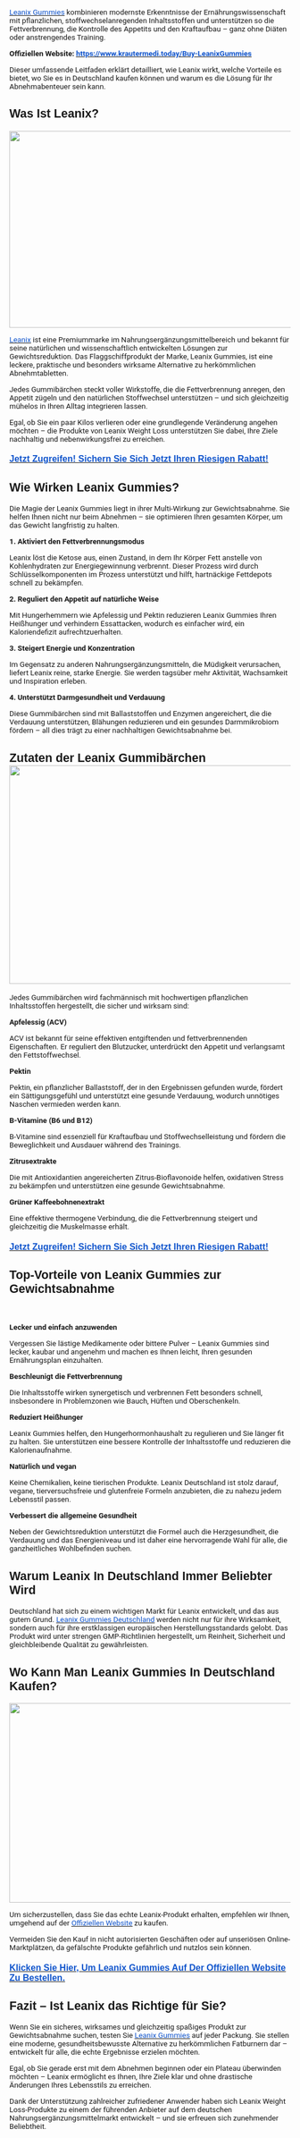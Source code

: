 <p><a href="https://www.krautermedi.today/Buy-LeanixGummies"><u><span style="color:#1155cc;font-size:10pt;font-family:Roboto,sans-serif;">Leanix Gummies</span></u></a><span style="font-size:10pt;font-family:Roboto,sans-serif;">&nbsp;kombinieren modernste Erkenntnisse der Ern&auml;hrungswissenschaft mit pflanzlichen, stoffwechselanregenden Inhaltsstoffen und unterst&uuml;tzen so die Fettverbrennung, die Kontrolle des Appetits und den Kraftaufbau &ndash; ganz ohne Di&auml;ten oder anstrengendes Training.</span></p>
<p><strong><span style="font-size:10pt;font-family:Roboto,sans-serif;">Offiziellen Website:&nbsp;</span></strong><a href="https://www.krautermedi.today/Buy-LeanixGummies"><strong><u><span style="color:#1155cc;font-size:10pt;font-family:Roboto,sans-serif;">https://www.krautermedi.today/Buy-LeanixGummies</span></u></strong></a></p>
<p><span style="font-size:10pt;font-family:Roboto,sans-serif;">Dieser umfassende Leitfaden erkl&auml;rt detailliert, wie Leanix wirkt, welche Vorteile es bietet, wo Sie es in Deutschland kaufen k&ouml;nnen und warum es die L&ouml;sung f&uuml;r Ihr Abnehmabenteuer sein kann.</span></p>
<h2><strong><span style="font-size:16pt;font-family:Arial,sans-serif;">Was Ist Leanix?</span></strong></h2>
<p><span style="font-size:11pt;font-family:Arial,sans-serif;"><span style="border:none;"><a href="https://www.krautermedi.today/Buy-LeanixGummies"><img src="https://lh7-rt.googleusercontent.com/docsz/AD_4nXe1RWghBAQ4e4iJbO6y1fEBAg-JF0YJxxJpd-jwCRRO6tfPBUnzxC3OJaE8gyKWLeP9Qkae8MRMn9K7V3isC1dnk_ZqC9bWidwZgcpTJS7pm1341ieOXi07TJ8dfcRDk9U_phBZcQ?key=fQ6XY5KwHqZkx9etYgcDglJj" width="624" height="352"></a></span></span></p>
<p><a href="https://www.krautermedi.today/Buy-LeanixGummies"><u><span style="color:#1155cc;font-size:10pt;font-family:Roboto,sans-serif;">Leanix</span></u></a><span style="font-size:10pt;font-family:Roboto,sans-serif;">&nbsp;ist eine Premiummarke im Nahrungserg&auml;nzungsmittelbereich und bekannt f&uuml;r seine nat&uuml;rlichen und wissenschaftlich entwickelten L&ouml;sungen zur Gewichtsreduktion. Das Flaggschiffprodukt der Marke, Leanix Gummies, ist eine leckere, praktische und besonders wirksame Alternative zu herk&ouml;mmlichen Abnehmtabletten.</span></p>
<p><span style="font-size:10pt;font-family:Roboto,sans-serif;">Jedes Gummib&auml;rchen steckt voller Wirkstoffe, die die Fettverbrennung anregen, den Appetit z&uuml;geln und den nat&uuml;rlichen Stoffwechsel unterst&uuml;tzen &ndash; und sich gleichzeitig m&uuml;helos in Ihren Alltag integrieren lassen.</span></p>
<p><span style="font-size:10pt;font-family:Roboto,sans-serif;">Egal, ob Sie ein paar Kilos verlieren oder eine grundlegende Ver&auml;nderung angehen m&ouml;chten &ndash; die Produkte von Leanix Weight Loss unterst&uuml;tzen Sie dabei, Ihre Ziele nachhaltig und nebenwirkungsfrei zu erreichen.</span></p>
<h4><a href="https://www.krautermedi.today/Buy-LeanixGummies"><strong><u><span style="color:#1155cc;font-size:12pt;font-family:Arial,sans-serif;">Jetzt Zugreifen! Sichern Sie Sich Jetzt Ihren Riesigen Rabatt!</span></u></strong></a></h4>
<h2><strong><span style="font-size:16pt;font-family:Arial,sans-serif;">Wie Wirken Leanix Gummies?</span></strong></h2>
<p><span style="font-size:10pt;font-family:Roboto,sans-serif;">Die Magie der Leanix Gummies liegt in ihrer Multi-Wirkung zur Gewichtsabnahme. Sie helfen Ihnen nicht nur beim Abnehmen &ndash; sie optimieren Ihren gesamten K&ouml;rper, um das Gewicht langfristig zu halten.</span></p>
<p><strong><span style="font-size:10pt;font-family:Roboto,sans-serif;">1. Aktiviert den Fettverbrennungsmodus</span></strong></p>
<p><span style="font-size:10pt;font-family:Roboto,sans-serif;">Leanix l&ouml;st die Ketose aus, einen Zustand, in dem Ihr K&ouml;rper Fett anstelle von Kohlenhydraten zur Energiegewinnung verbrennt. Dieser Prozess wird durch Schl&uuml;sselkomponenten im Prozess unterst&uuml;tzt und hilft, hartn&auml;ckige Fettdepots schnell zu bek&auml;mpfen.</span></p>
<p><strong><span style="font-size:10pt;font-family:Roboto,sans-serif;">2. Reguliert den Appetit auf nat&uuml;rliche Weise</span></strong></p>
<p><span style="font-size:10pt;font-family:Roboto,sans-serif;">Mit Hungerhemmern wie Apfelessig und Pektin reduzieren Leanix Gummies Ihren Hei&szlig;hunger und verhindern Essattacken, wodurch es einfacher wird, ein Kaloriendefizit aufrechtzuerhalten.</span></p>
<p><strong><span style="font-size:10pt;font-family:Roboto,sans-serif;">3. Steigert Energie und Konzentration</span></strong></p>
<p><span style="font-size:10pt;font-family:Roboto,sans-serif;">Im Gegensatz zu anderen Nahrungserg&auml;nzungsmitteln, die M&uuml;digkeit verursachen, liefert Leanix reine, starke Energie. Sie werden tags&uuml;ber mehr Aktivit&auml;t, Wachsamkeit und Inspiration erleben.</span></p>
<p><strong><span style="font-size:10pt;font-family:Roboto,sans-serif;">4. Unterst&uuml;tzt Darmgesundheit und Verdauung</span></strong></p>
<p><span style="font-size:10pt;font-family:Roboto,sans-serif;">Diese Gummib&auml;rchen sind mit Ballaststoffen und Enzymen angereichert, die die Verdauung unterst&uuml;tzen, Bl&auml;hungen reduzieren und ein gesundes Darmmikrobiom f&ouml;rdern &ndash; all dies tr&auml;gt zu einer nachhaltigen Gewichtsabnahme bei.</span></p>
<h2><strong><span style="font-size:16pt;font-family:Arial,sans-serif;">Zutaten der Leanix Gummib&auml;rchen</span></strong><span style="font-size:11pt;font-family:Arial,sans-serif;"><span style="border:none;"><a href="https://www.krautermedi.today/Buy-LeanixGummies"><img src="https://lh7-rt.googleusercontent.com/docsz/AD_4nXe_BWxoJQuwhYrM2dxeWOR6n6-4KvxdcCF4-TclWfCmbFUkckPCv0WCI7bG1Kadf2A904bE6kLdSnoMyrlE-EEt6pojBrW-IS-gJWuhwkqD-00dWf9vHd-HU4W1fbP8CHEEUFk5?key=fQ6XY5KwHqZkx9etYgcDglJj" width="624" height="391"></a></span></span></h2>
<p><span style="font-size:10pt;font-family:Roboto,sans-serif;">Jedes Gummib&auml;rchen wird fachm&auml;nnisch mit hochwertigen pflanzlichen Inhaltsstoffen hergestellt, die sicher und wirksam sind:</span></p>
<p><strong><span style="font-size:10pt;font-family:Roboto,sans-serif;">Apfelessig (ACV)</span></strong></p>
<p><span style="font-size:10pt;font-family:Roboto,sans-serif;">ACV ist bekannt f&uuml;r seine effektiven entgiftenden und fettverbrennenden Eigenschaften. Er reguliert den Blutzucker, unterdr&uuml;ckt den Appetit und verlangsamt den Fettstoffwechsel.</span></p>
<p><strong><span style="font-size:10pt;font-family:Roboto,sans-serif;">Pektin</span></strong></p>
<p><span style="font-size:10pt;font-family:Roboto,sans-serif;">Pektin, ein pflanzlicher Ballaststoff, der in den Ergebnissen gefunden wurde, f&ouml;rdert ein S&auml;ttigungsgef&uuml;hl und unterst&uuml;tzt eine gesunde Verdauung, wodurch unn&ouml;tiges Naschen vermieden werden kann.</span></p>
<p><strong><span style="font-size:10pt;font-family:Roboto,sans-serif;">B-Vitamine (B6 und B12)</span></strong></p>
<p><span style="font-size:10pt;font-family:Roboto,sans-serif;">B-Vitamine sind essenziell f&uuml;r Kraftaufbau und Stoffwechselleistung und f&ouml;rdern die Beweglichkeit und Ausdauer w&auml;hrend des Trainings.</span></p>
<p><strong><span style="font-size:10pt;font-family:Roboto,sans-serif;">Zitrusextrakte</span></strong></p>
<p><span style="font-size:10pt;font-family:Roboto,sans-serif;">Die mit Antioxidantien angereicherten Zitrus-Bioflavonoide helfen, oxidativen Stress zu bek&auml;mpfen und unterst&uuml;tzen eine gesunde Gewichtsabnahme.</span></p>
<p><strong><span style="font-size:10pt;font-family:Roboto,sans-serif;">Gr&uuml;ner Kaffeebohnenextrakt</span></strong></p>
<p><span style="font-size:10pt;font-family:Roboto,sans-serif;">Eine effektive thermogene Verbindung, die die Fettverbrennung steigert und gleichzeitig die Muskelmasse erh&auml;lt.</span></p>
<h4><a href="https://www.krautermedi.today/Buy-LeanixGummies"><strong><u><span style="color:#1155cc;font-size:12pt;font-family:Arial,sans-serif;">Jetzt Zugreifen! Sichern Sie Sich Jetzt Ihren Riesigen Rabatt!</span></u></strong></a></h4>
<h2><strong><span style="font-size:16pt;font-family:Arial,sans-serif;">Top-Vorteile von Leanix Gummies zur Gewichtsabnahme</span></strong></h2>
<p><br></p>
<p><strong><span style="font-size:10pt;font-family:Roboto,sans-serif;">Lecker und einfach anzuwenden</span></strong></p>
<p><span style="font-size:10pt;font-family:Roboto,sans-serif;">Vergessen Sie l&auml;stige Medikamente oder bittere Pulver &ndash; Leanix Gummies sind lecker, kaubar und angenehm und machen es Ihnen leicht, Ihren gesunden Ern&auml;hrungsplan einzuhalten.</span></p>
<p><strong><span style="font-size:10pt;font-family:Roboto,sans-serif;">Beschleunigt die Fettverbrennung</span></strong></p>
<p><span style="font-size:10pt;font-family:Roboto,sans-serif;">Die Inhaltsstoffe wirken synergetisch und verbrennen Fett besonders schnell, insbesondere in Problemzonen wie Bauch, H&uuml;ften und Oberschenkeln.</span></p>
<p><strong><span style="font-size:10pt;font-family:Roboto,sans-serif;">Reduziert Hei&szlig;hunger</span></strong></p>
<p><span style="font-size:10pt;font-family:Roboto,sans-serif;">Leanix Gummies helfen, den Hungerhormonhaushalt zu regulieren und Sie l&auml;nger fit zu halten. Sie unterst&uuml;tzen eine bessere Kontrolle der Inhaltsstoffe und reduzieren die Kalorienaufnahme.</span></p>
<p><strong><span style="font-size:10pt;font-family:Roboto,sans-serif;">Nat&uuml;rlich und vegan</span></strong></p>
<p><span style="font-size:10pt;font-family:Roboto,sans-serif;">Keine Chemikalien, keine tierischen Produkte. Leanix Deutschland ist stolz darauf, vegane, tierversuchsfreie und glutenfreie Formeln anzubieten, die zu nahezu jedem Lebensstil passen.</span></p>
<p><strong><span style="font-size:10pt;font-family:Roboto,sans-serif;">Verbessert die allgemeine Gesundheit</span></strong></p>
<p><span style="font-size:10pt;font-family:Roboto,sans-serif;">Neben der Gewichtsreduktion unterst&uuml;tzt die Formel auch die Herzgesundheit, die Verdauung und das Energieniveau und ist daher eine hervorragende Wahl f&uuml;r alle, die ganzheitliches Wohlbefinden suchen.</span></p>
<h2><strong><span style="font-size:16pt;font-family:Arial,sans-serif;">Warum Leanix In Deutschland Immer Beliebter Wird</span></strong></h2>
<p><span style="font-size:10pt;font-family:Roboto,sans-serif;">Deutschland hat sich zu einem wichtigen Markt f&uuml;r Leanix entwickelt, und das aus gutem Grund.&nbsp;</span><a href="https://www.krautermedi.today/Buy-LeanixGummies"><u><span style="color:#1155cc;font-size:10pt;font-family:Roboto,sans-serif;">Leanix Gummies Deutschland</span></u></a><span style="font-size:10pt;font-family:Roboto,sans-serif;">&nbsp;werden nicht nur f&uuml;r ihre Wirksamkeit, sondern auch f&uuml;r ihre erstklassigen europ&auml;ischen Herstellungsstandards gelobt. Das Produkt wird unter strengen GMP-Richtlinien hergestellt, um Reinheit, Sicherheit und gleichbleibende Qualit&auml;t zu gew&auml;hrleisten.</span></p>
<h2><strong><span style="font-size:16pt;font-family:Arial,sans-serif;">Wo Kann Man Leanix Gummies In Deutschland Kaufen?</span></strong></h2>
<p><span style="font-size:11pt;font-family:Arial,sans-serif;"><span style="border:none;"><a href="https://www.krautermedi.today/Buy-LeanixGummies"><img src="https://lh7-rt.googleusercontent.com/docsz/AD_4nXfDkTeYKuD0HnFl24nKHRF9OJ_gt1nFBmruYaqJOwsRiLUOu0bWhrvonX9uD3urkhb52gd8QRw5jzoi0HTd7_TxlV3-AV7PbT01P-cPnWLsvWIxXffGi2or0mgs6d_iY8S4OgXHVg?key=fQ6XY5KwHqZkx9etYgcDglJj" width="624" height="357"></a></span></span></p>
<p><span style="font-size:10pt;font-family:Roboto,sans-serif;">Um sicherzustellen, dass Sie das echte Leanix-Produkt erhalten, empfehlen wir Ihnen, umgehend auf der&nbsp;</span><a href="https://www.krautermedi.today/Buy-LeanixGummies"><u><span style="color:#1155cc;font-size:10pt;font-family:Roboto,sans-serif;">Offiziellen Website</span></u></a><span style="font-size:10pt;font-family:Roboto,sans-serif;">&nbsp;zu kaufen.</span></p>
<p><span style="font-size:10pt;font-family:Roboto,sans-serif;">Vermeiden Sie den Kauf in nicht autorisierten Gesch&auml;ften oder auf unseri&ouml;sen Online-Marktpl&auml;tzen, da gef&auml;lschte Produkte gef&auml;hrlich und nutzlos sein k&ouml;nnen.</span></p>
<h4><a href="https://www.krautermedi.today/Buy-LeanixGummies"><strong><u><span style="color:#1155cc;font-size:12pt;font-family:Arial,sans-serif;">Klicken Sie Hier, Um Leanix Gummies Auf Der Offiziellen Website Zu Bestellen.</span></u></strong></a></h4>
<h2><strong><span style="font-size:16pt;font-family:Arial,sans-serif;">Fazit &ndash; Ist Leanix das Richtige f&uuml;r Sie?</span></strong></h2>
<p><span style="font-size:10pt;font-family:Roboto,sans-serif;">Wenn Sie ein sicheres, wirksames und gleichzeitig spa&szlig;iges Produkt zur Gewichtsabnahme suchen, testen Sie&nbsp;</span><a href="https://www.krautermedi.today/Buy-LeanixGummies"><u><span style="color:#1155cc;font-size:10pt;font-family:Roboto,sans-serif;">Leanix Gummies</span></u></a><span style="font-size:10pt;font-family:Roboto,sans-serif;">&nbsp;auf jeder Packung. Sie stellen eine moderne, gesundheitsbewusste Alternative zu herk&ouml;mmlichen Fatburnern dar &ndash; entwickelt f&uuml;r alle, die echte Ergebnisse erzielen m&ouml;chten.</span></p>
<p><span style="font-size:10pt;font-family:Roboto,sans-serif;">Egal, ob Sie gerade erst mit dem Abnehmen beginnen oder ein Plateau &uuml;berwinden m&ouml;chten &ndash; Leanix erm&ouml;glicht es Ihnen, Ihre Ziele klar und ohne drastische &Auml;nderungen Ihres Lebensstils zu erreichen.</span></p>
<p><span style="font-size:10pt;font-family:Roboto,sans-serif;">Dank der Unterst&uuml;tzung zahlreicher zufriedener Anwender haben sich Leanix Weight Loss-Produkte zu einem der f&uuml;hrenden Anbieter auf dem deutschen Nahrungserg&auml;nzungsmittelmarkt entwickelt &ndash; und sie erfreuen sich zunehmender Beliebtheit.</span></p>
<p><br></p>
